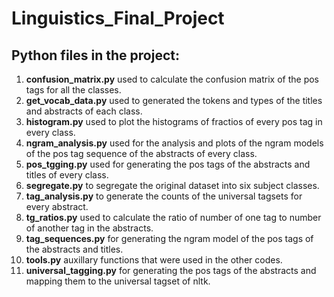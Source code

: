 # Linguistics_Final_Project    

## Python files in the project:    
    
1. **confusion_matrix.py** used to calculate the confusion matrix of the pos tags for all the classes.     
2. **get_vocab_data.py** used to generated the tokens and types of the titles and abstracts of each class.     
3. **histogram.py** used to plot the histograms of fractios of every pos tag in every class.    
4. **ngram_analysis.py** used for the analysis and plots of the ngram models of the pos tag sequence of the abstracts of every class.    
5. **pos_tgging.py** used for generating the pos tags of the abstracts and titles of every class.    
6. **segregate.py** to segregate the original dataset into six subject classes.    
7. **tag_analysis.py** to generate the counts of the universal tagsets for every abstract.    
8. **tg_ratios.py** used to calculate the ratio of number of one tag to number of another tag in the abstracts.    
9. **tag_sequences.py** for generating the ngram model of the pos tags of the abstracts and titles.    
10. **tools.py** auxillary functions that were used in the other codes.    
11. **universal_tagging.py** for generating the pos tags of the abstracts and mapping them to the universal tagset of nltk.   
